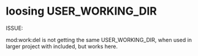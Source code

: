 # loosing USER_WORKING_DIR

ISSUE: 

mod:work:del is not getting the same USER_WORKING_DIR, when used in larger project with included, but works here.

